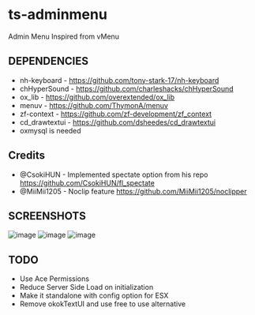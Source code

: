 # ts-adminmenu
Admin Menu Inspired from vMenu

## DEPENDENCIES
- nh-keyboard - https://github.com/tony-stark-17/nh-keyboard
- chHyperSound - https://github.com/charleshacks/chHyperSound
- ox_lib - https://github.com/overextended/ox_lib
- menuv - https://github.com/ThymonA/menuv
- zf-context - https://github.com/zf-development/zf_context
- cd_drawtextui - https://github.com/dsheedes/cd_drawtextui
- oxmysql is needed

## Credits 
  - @CsokiHUN - Implemented spectate option from his repo  https://github.com/CsokiHUN/fl_spectate
  - @MiiMii1205 - Noclip feature https://github.com/MiiMii1205/noclipper

## SCREENSHOTS
![image](https://user-images.githubusercontent.com/76168122/159921180-238b2ad0-aedb-458c-b1ad-03075fe95ad9.png)
![image](https://user-images.githubusercontent.com/76168122/159921196-bdd3cfd0-4da5-4fc2-bb78-a9eff335f2b1.png)
![image](https://user-images.githubusercontent.com/76168122/159921210-1c8c92fc-56ba-4131-862a-43d0662e2b08.png)

## TODO
- Use Ace Permissions
- Reduce Server Side Load on initialization
- Make it standalone with config option for ESX
- Remove okokTextUI and use free to use alternative
